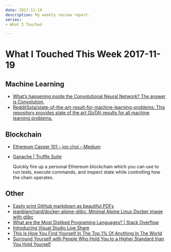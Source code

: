 ```yaml
---
date: 2017-11-19
description: My weekly review report.
series:
- What I Touched

---
```


# What I Touched This Week 2017-11-19


## Machine Learning

- [What’s happening inside the Convolutional Neural Network? The answer is Convolution.](https://buzzrobot.com/whats-happening-inside-the-convolutional-neural-network-the-answer-is-convolution-2c22075dc68d)
- [RedditSota/state-of-the-art-result-for-machine-learning-problems: This repository provides state of the art (SoTA) results for all machine learning problems.](https://github.com/RedditSota/state-of-the-art-result-for-machine-learning-problems#reinforcement-learning)

## Blockchain

- [Ethereum Casper 101 – jon choi – Medium](https://medium.com/@jonchoi/ethereum-casper-101-7a851a4f1eb0)
- [Ganache | Truffle Suite](http://truffleframework.com/ganache/)

    Quickly fire up a personal Ethereum blockchain which you can use to run tests, execute commands, and inspect state while controlling how the chain operates.

<!--more-->

## Other

- [Easily print GitHub markdown as beautiful PDFs](http://gitprint.com/)
- [jeanblanchard/docker-alpine-glibc: Minimal Alpine Linux Docker image with glibc](https://github.com/jeanblanchard/docker-alpine-glibc)
- [What are the Most Disliked Programing Languages? | Stack Overflow](https://stackoverflow.blog/2017/10/31/disliked-programming-languages/)
- [Introducing Visual Studio Live Share](https://code.visualstudio.com/blogs/2017/11/15/live-share)
- [This Is How You Find Yourself In The Top 1% Of Anything In The World](https://medium.com/personal-growth/this-is-how-you-find-yourself-in-the-top-1-of-anything-in-the-world-c213f805dc11)
- [Surround Yourself with People Who Hold You to a Higher Standard than You Hold Yourself](https://medium.com/personal-growth/surround-yourself-with-people-who-hold-you-to-a-higher-standard-than-you-hold-yourself-3d38e793967b)


